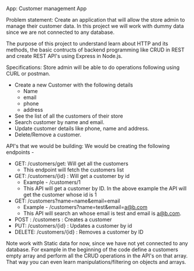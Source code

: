 App: Customer management App

Problem statement: Create an application that will allow the store admin to manage their customer data. In this project we will work with dummy data since we are not connected to any database.

The purpose of this project to understand learn about HTTP and its methods, the basic contructs of backend programming like CRUD in REST and create REST API's using Express in Node.js.


Specifications:
Store admin will be able to do operations following using CURL or postman.
- Create a new Customer with the following details
    - Name
    - email
    - phone
    - address
- See the list of all the customers of their store
- Search customer by name and email.
- Update customer details like phone, name and address.
- Delete/Remove a customer.

API's that we would be building:
We would be creating the following endpoints -
- GET: /customers/get: Will get all the customers
    - This endpoint will fetch the customers list
- GET: /customers/{id} : Will get a customer by id
    - Example - /customers/1
    - This API will get a customer by ID. In the above example the API will get the customer whose id is 1
- GET: /customers?name=name&email=email
    - Example - /customers?name=test&email=a@b.com
    - This API will search an whose email is test and email is a@b.com.
- POST : /customers : Creates a customer
- PUT: /customers/{id} : Updates a customer by id
- DELETE: /customers/{id} : Removes a customer by ID


Note work with Static data for now, since we have not yet connected to any database.
For example in the beginning of the code define a customers empty array and perform all the CRUD operations in the API's on that array. That way you can even learn manipulations/filtering on objects and arrays.
